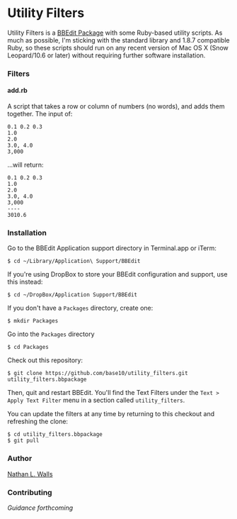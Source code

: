Utility Filters
===============

Utility Filters is a [BBEdit Package](http://bbeditextras.org/wiki/index.php?title=Packages) with some Ruby-based utility scripts. As much as possible, I'm sticking with the standard library and 1.8.7 compatible Ruby, so these scripts should run on any recent version of Mac OS X (Snow Leopard/10.6 or later) without requiring further software installation.

### Filters

#### add.rb

A script that takes a row or column of numbers (no words), and adds them together. The input of:

    0.1 0.2 0.3
    1.0
    2.0
    3.0, 4.0
    3,000

…will return:

    0.1 0.2 0.3
    1.0
    2.0
    3.0, 4.0
    3,000
    ----
    3010.6


### Installation

Go to the BBEdit Application support directory in Terminal.app or iTerm:

    $ cd ~/Library/Application\ Support/BBEdit

If you're using DropBox to store your BBEdit configuration and support, use this instead:

    $ cd ~/DropBox/Application Support/BBEdit

If you don't have a `Packages` directory, create one:

    $ mkdir Packages

Go into the `Packages` directory

    $ cd Packages

Check out this repository:

    $ git clone https://github.com/base10/utility_filters.git utility_filters.bbpackage

Then, quit and restart BBEdit. You'll find the Text Filters under the `Text > Apply Text Filter` menu in a section called `utility_filters`.

You can update the filters at any time by returning to this checkout and refreshing the clone:

    $ cd utility_filters.bbpackage
    $ git pull

### Author

[Nathan L. Walls](http://wallscorp.us/)

### Contributing

*Guidance forthcoming*
